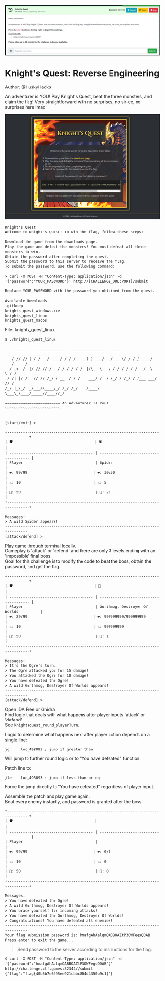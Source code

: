 ![knights-quest-ss1.png](knights-quest-ss1.png)

# Knight's Quest: Reverse Engineering  

Author: @HuskyHacks

An adventurer is YOU! Play Knight's Quest, beat the three monsters, and claim the flag! Very straightforward with no surprises, no sir-ee, no surprises here lmao

![knights-quest-ss2.png](knights-quest-ss2.png)

```
Knight's Quest
Welcome to Knight's Quest! To win the flag, follow these steps:

Download the game from the downloads page.
Play the game and defeat the monsters! You must defeat all three monsters to win.
Obtain the password after completing the quest.
Submit the password to this server to receive the flag.
To submit the password, use the following command:

> curl -X POST -H "Content-Type: application/json" -d '{"password":"YOUR_PASSWORD"}' http://[CHALLENGE_URL:PORT]/submit
                        
Replace YOUR_PASSWORD with the password you obtained from the quest.

Available Downloads
.gitkeep
knights_quest_windows.exe
knights_quest_linux
knights_quest_macos
```

File: knights_quest_linux

```
$ ./knights_quest_linux

    __ __ _   ______________  _________ _____    ____  __  ___________________
   / //_// | / /  _/ ____/ / / /_  __( ) ___/   / __ \/ / / / ____/ ___/_  __/
  / ,<  /  |/ // // / __/ /_/ / / /  |/\__ \   / / / / / / / __/  \__ \ / /   
 / /| |/ /|  // // /_/ / __  / / /    ___/ /  / /_/ / /_/ / /___ ___/ // /    
/_/ |_/_/ |_/___/\____/_/ /_/ /_/    /____/   \___\_\____/_____//____//_/            

~~~~~~~~~~~~~~~~~~~~~~~~~ An Adventurer Is You! ~~~~~~~~~~~~~~~~~~~~~~~~~ 


[start/exit] > 
```


```
+--------------------------------------------------------------------------------+
| 🛡                                     | 🕷                                     |
| -------------------------------------- | -------------------------------------- |
| Player                                 | Spider                                 |
| ❤: 99/99                              | ❤: 30/30                              |
| ⚔: 10                                 | ⚔: 5                                  |
| 🏃: 50                                  | 🏃: 20                                  |
+--------------------------------------------------------------------------------+

Messages:
> A wild Spider appears!
--------------------------------------------------------------------------------
[attack/defend] > 
```

Play game through terminal locally.  
Gameplay is 'attack' or 'defend' and there are only 3 levels ending with an 'impossible' final boss.  
Goal for this challenge is to modify the code to beat the boss, obtain the password, and get the flag.  

```
+--------------------------------------------------------------------------------+
| 🛡                                     | 🐍                                      |
| -------------------------------------- | -------------------------------------- |
| Player                                 | Gorthmog, Destroyer Of Worlds          |
| ❤: 29/99                              | ❤: 999999999/999999999                |
| ⚔: 10                                 | ⚔: 999999999                          |
| 🏃: 50                                  | 🏃: 1                                   |
+--------------------------------------------------------------------------------+

Messages:
> It's the Ogre's turn.
> The Ogre attacked you for 15 damage!
> You attacked the Ogre for 10 damage!
> You have defeated the Ogre!
> A wild Gorthmog, Destroyer Of Worlds appears!
--------------------------------------------------------------------------------
[attack/defend] > 
```

Open IDA Free or Ghidra.  
Find logic that deals with what happens after player inputs 'attack' or 'defend'.  
See ```knightsquest_round_playerTurn```.  

Logic to determine what happens next after player action depends on a single line:  
```assembly 
jg     loc_498093 ; jump if greater than
```
Will jump to further round logic or to "You have defeated" function.  

Patch line to:  
```assembly
jle    loc_498093 ; jump if less than or eq
```
Force the jump directly to "You have defeated" regardless of player input.  

Assemble the patch and play game again.  
Beat every enemy instantly, and password is granted after the boss.  

```
+--------------------------------------------------------------------------------+
| 🛡                                     |                                        |
| -------------------------------------- | -------------------------------------- |
| Player                                 |                                        |
| ❤: 99/99                              | ❤: 0/0                                |
| ⚔: 10                                 | ⚔: 0                                  |
| 🏃: 50                                  | 🏃: 0                                   |
+--------------------------------------------------------------------------------+

Messages:
> You have defeated the Ogre!
> A wild Gorthmog, Destroyer Of Worlds appears!
> You brace yourself for incoming attacks!
> You have defeated the Gorthmog, Destroyer Of Worlds!
> Congratulations! You have defeated all enemies!
--------------------------------------------------------------------------------
Your flag submission password is: hmafgAhAalqmQABBOAZtP3OWFegsQDAB
Press enter to exit the game...
```

> Send password to the server according to instructions for the flag.  

```
$ curl -X POST -H "Content-Type: application/json" -d '{"password":"hmafgAhAalqmQABBOAZtP3OWFegsQDAB"}' http://challenge.ctf.games:32344//submit 
{"flag":"flag{40b5b7e5395ee921cbbc804d4350b9c1}"}
```
